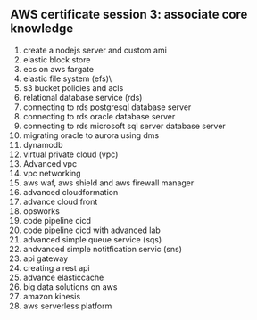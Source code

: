 ## AWS certificate session 3: associate core knowledge
1. create a nodejs server and custom ami
2. elastic block store
3. ecs on aws fargate
4. elastic file system (efs)\
5. s3 bucket policies and acls 
6. relational database service (rds)
7. connecting to rds postgresql database server
8. connecting to rds oracle database server
9. connecting to rds microsoft sql server database server
10. migrating oracle to aurora using dms
11. dynamodb
12. virtual private cloud (vpc)
13. Advanced vpc
14. vpc networking
15. aws waf, aws shield and aws firewall manager
16. advanced cloudformation
17. advance cloud front
18. opsworks
19. code pipeline cicd
20. code pipeline cicd with advanced lab
21. advanced simple queue service (sqs)
22. andvanced simple notitfication servic (sns)
23. api gateway
24. creating a rest api
25. advance elasticcache
26. big data solutions on aws
27. amazon kinesis
28. aws serverless platform
